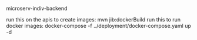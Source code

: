 microserv-indiv-backend

run this on the apis to create images: mvn jib:dockerBuild 
run this to run docker images: 
docker-compose -f ../deployment/docker-compose.yaml up -d
